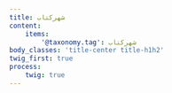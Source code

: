 ```yaml
---
title: شهرکتاب
content:
    items:  
        '@taxonomy.tag': شهرکتاب
body_classes: 'title-center title-h1h2'
twig_first: true
process:
    twig: true
---
```


